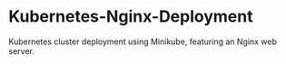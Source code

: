 # Kubernetes-Nginx-Deployment
Kubernetes cluster deployment using Minikube, featuring an Nginx web server.
